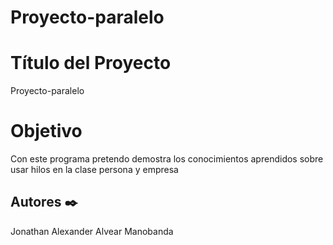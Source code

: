 # Proyecto-paralelo
# Título del Proyecto
Proyecto-paralelo

# Objetivo
Con este programa pretendo demostra los conocimientos aprendidos sobre usar hilos en la clase persona y empresa

## Autores ✒️
Jonathan Alexander Alvear Manobanda
